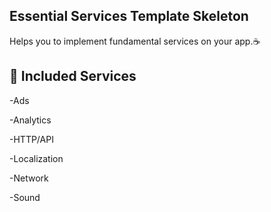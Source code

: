 ## Essential Services Template Skeleton
Helps you to implement fundamental services on your app.☕

## 🔨 Included Services

-Ads

-Analytics

-HTTP/API

-Localization

-Network

-Sound

